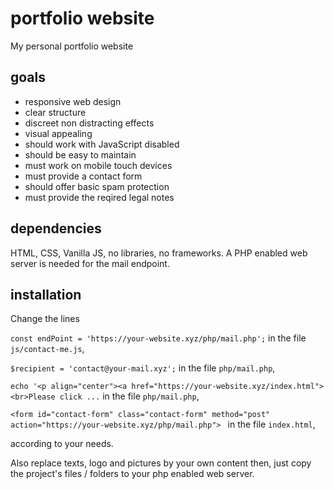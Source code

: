 # portfolio website

My personal portfolio website

## goals

- responsive web design
- clear structure
- discreet non distracting effects
- visual appealing
- should work with JavaScript disabled
- should be easy to maintain
- must work on mobile touch devices
- must provide a contact form
- should offer basic spam protection
- must provide the reqired legal notes

## dependencies

HTML, CSS, Vanilla JS, no libraries, no frameworks.
A PHP enabled web server is needed for the mail endpoint.

## installation

Change the lines 

`const endPoint = 'https://your-website.xyz/php/mail.php';` in the file `js/contact-me.js`,

`$recipient = 'contact@your-mail.xyz';` in the file `php/mail.php`,

`echo '<p align="center"><a href="https://your-website.xyz/index.html"><br>Please click ...` in the file `php/mail.php`,

`<form id="contact-form" class="contact-form" method="post" action="https://your-website.xyz/php/mail.php"> ` in the file `index.html`,


according to your needs.
 
Also replace texts, logo and pictures by your own content then,
just copy the project's files / folders to your php enabled web server.
